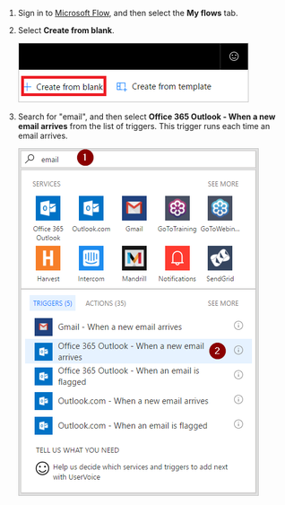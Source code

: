 1. Sign in to [Microsoft Flow](https://flow.microsoft.com), and then select the **My flows** tab.
2. Select **Create from blank**.
   
    ![Blank flow](media/email-triggers/email-triggers-create-blank.png)
3. Search for "email", and then select **Office 365 Outlook - When a new email arrives** from the list of triggers. This trigger runs each time an email arrives.
   
    ![Search for email](media/email-triggers/email-triggers-1.png)

